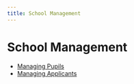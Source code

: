 ```yaml
---
title: School Management
---
```


# School Management

- [Managing Pupils](pupil/)
- [Managing Applicants](/applicant)

